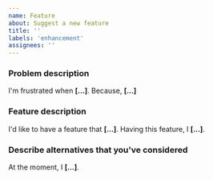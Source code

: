 ```yaml
---
name: Feature
about: Suggest a new feature
title: ''
labels: 'enhancement'
assignees: ''
---
```


### Problem description

I'm frustrated when **[...]**. Because, **[...]**

### Feature description

I'd like to have a feature that **[...]**. Having this feature, I **[...]**.

### Describe alternatives that you've considered

At the moment, I **[...]**.

